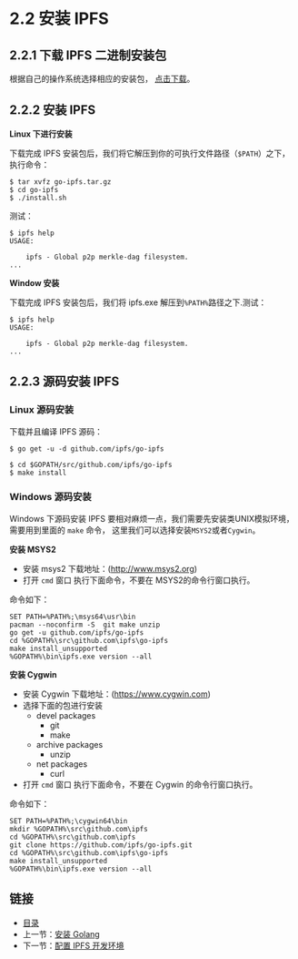 # 2.2 安装 IPFS


## 2.2.1 下载 IPFS 二进制安装包

根据自己的操作系统选择相应的安装包，  [点击下载](https://dist.ipfs.io/#go-ipfs)。

## 2.2.2 安装 IPFS

**Linux 下进行安装**
	
下载完成 IPFS 安装包后，我们将它解压到你的可执行文件路径（`$PATH`）之下，执行命令：


	$ tar xvfz go-ipfs.tar.gz
	$ cd go-ipfs
	$ ./install.sh

    
测试：

	$ ipfs help
	USAGE:
	
	    ipfs - Global p2p merkle-dag filesystem.
	...

**Window 安装**

下载完成 IPFS 安装包后，我们将 ipfs.exe 解压到`%PATH%`路径之下.测试：

	$ ipfs help
	USAGE:
	
	    ipfs - Global p2p merkle-dag filesystem.
	...


## 2.2.3 源码安装 IPFS

### Linux 源码安装

下载并且编译 IPFS 源码：

	$ go get -u -d github.com/ipfs/go-ipfs

	$ cd $GOPATH/src/github.com/ipfs/go-ipfs
	$ make install


### Windows 源码安装

Windows 下源码安装 IPFS 要相对麻烦一点，我们需要先安装类UNIX模拟环境，需要用到里面的 `make` 命令，
这里我们可以选择安装`MSYS2`或者`Cygwin`。

**安装 MSYS2**


+ 安装 msys2 下载地址：(http://www.msys2.org)
+ 打开 `cmd` 窗口 执行下面命令，不要在 MSYS2的命令行窗口执行。

命令如下：

	SET PATH=%PATH%;\msys64\usr\bin
	pacman --noconfirm -S  git make unzip
	go get -u github.com/ipfs/go-ipfs
	cd %GOPATH%\src\github.com\ipfs\go-ipfs
	make install_unsupported
	%GOPATH%\bin\ipfs.exe version --all

**安装 Cygwin**

+ 安装 Cygwin 下载地址：(https://www.cygwin.com)
+ 选择下面的包进行安装
	+ devel packages
		+ git
		+ make
	+ archive packages
		+ unzip
	+ net packages
		+ curl
+ 打开 `cmd` 窗口 执行下面命令，不要在 Cygwin 的命令行窗口执行。		

命令如下：

	SET PATH=%PATH%;\cygwin64\bin
	mkdir %GOPATH%\src\github.com\ipfs
	cd %GOPATH%\src\github.com\ipfs
	git clone https://github.com/ipfs/go-ipfs.git
	cd %GOPATH%\src\github.com\ipfs\go-ipfs
	make install_unsupported
	%GOPATH%\bin\ipfs.exe version --all


## 链接

- [目录](SUMMARY.md)
- 上一节：[安装 Golang](02.2.md)
- 下一节：[配置 IPFS 开发环境](02.4.md)